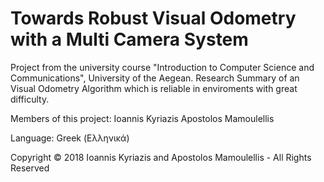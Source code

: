 # Towards Robust Visual Odometry with a Multi Camera System
Project from the university course "Introduction to Computer Science and Communications", University of the Aegean.
Research Summary of an Visual Odometry Algorithm which is reliable in enviroments with great difficulty.

Members of this project:
Ioannis Kyriazis
Apostolos Mamoulellis

Language: Greek (Ελληνικά)

Copyright © 2018 Ioannis Kyriazis and Apostolos Mamoulellis - All Rights Reserved
